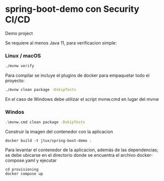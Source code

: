 # spring-boot-demo con Security CI/CD
Demo project

Se requiere al menos Java 11, para verificacion simple:

### Linux / macOS

```bash
./mvnw verify
```

Para compilar se incluye el plugins de docker para empaquetar todo el proyecto:

```bash
./mvnw clean package -DskipTests
```

En el caso de Windows debe utilizar el script mvnw.cmd en lugar del mvnw

### Windos

```cmd
.\mvnw.cmd clean package -DskipTests
```

Construir la imagen del contenedor con la aplicacion

```
docker build -t jtux/spring-boot-demo .
```

Para levantar el contenedor de la aplicacion, además de las dependencias; se debe ubicarse en el directorio donde se encuentra el archivo docker-compose.yaml y ejecutar

```
cd provisioning
docker compose up
```
